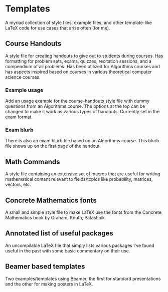 # Templates

A myriad collection of style files, example files, and other template-like LaTeX code for use cases that arise often (for me).

## Course Handouts

A style file for creating handouts to give out to students during courses. Has formatting for problem sets, exams, quizzes, recitation sessions, and a compendium of all problems. Has been utilized for Algorithms courses and has aspects inspired based on courses in various theoretical computer science courses.

### Example usage

Add an usage example for the course-handouts style file with dummy questions from an Algorithms course. The options at the top can be changed to make it work as various types of handouts. Currently set in the exam format.

### Exam blurb

There is also an exam blurb file based on an Algorithms course. This blurb file shows up on the first page of the handout.


## Math Commands

A style file containing an extensive set of macros that are useful for writing mathematical content relevant to fields/topics like probability, matrices, vectors, etc.

## Concrete Mathematics fonts

A small and simple style file to make LaTeX use the fonts from the Concrete Mathematics book by Graham, Knuth, Patashnik.

## Annotated list of useful packages

An uncompilable LaTeX file that simply lists various packages I've found useful in the past with some basic commentary on their use.

## Beamer based templates

Two examples/templates using Beamer, the first for standard presentations and the other for making posters in LaTeX.
